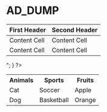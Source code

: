 # AD_DUMP

| First Header  | Second Header |
| ------------- | ------------- |
| Content Cell  | Content Cell  |
| Content Cell  | Content Cell  |

<!DOCTYPE html>
<html>
<body>

<?php  
for ($x = 0; $x <= 10; $x++) {
  echo "The number is: $x <br>";
}
?> 

<table class="tg">
  <tr>
    <th class="tg-yw4l"><b>Animals</b></th>
    <th class="tg-yw4l"><b>Sports</b></th>
    <th class="tg-yw4l"><b>Fruits</b></th>
  </tr>
  <tr>
    <td class="tg-yw4l">Cat</td>
    <td class="tg-yw4l">Soccer</td>
    <td class="tg-yw4l">Apple</td>
  </tr>
  <tr>
    <td class="tg-yw4l">Dog</td>
    <td class="tg-yw4l">Basketball</td>
    <td class="tg-yw4l">Orange</td>
  </tr>
</table>

</body>
</html>


